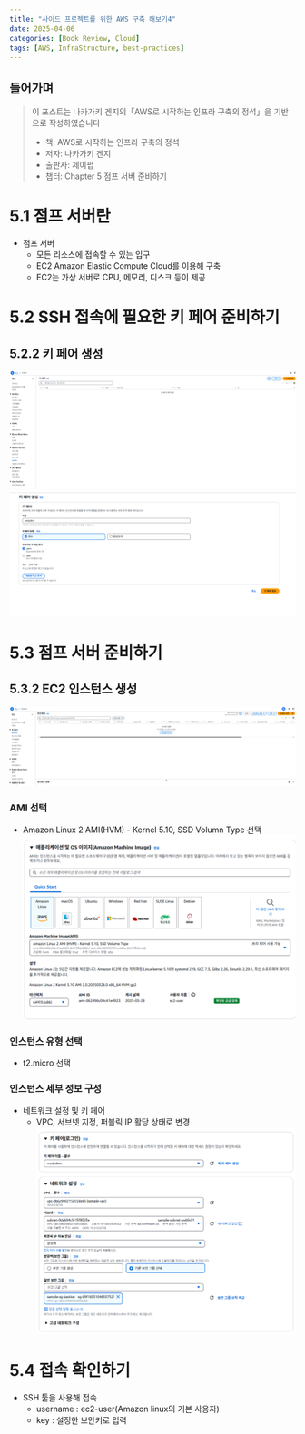 ```yaml
---
title: "사이드 프로젝트를 위한 AWS 구축 해보기4"
date: 2025-04-06
categories: [Book Review, Cloud]
tags: [AWS, InfraStructure, best-practices]
---
```


## 들어가며
> 이 포스트는 나카가키 겐지의「AWS로 시작하는 인프라 구축의 정석」을 기반으로 작성하였습니다
> - 책: AWS로 시작하는 인프라 구축의 정석
> - 저자: 나카가키 겐지
> - 출판사: 제이펍
> - 챕터: Chapter 5 점프 서버 준비하기

# 5.1 점프 서버란
- 점프 서버
    - 모든 리소스에 접속할 수 있는 입구
    - EC2 Amazon Elastic Compute Cloud를 이용해 구축
    - EC2는 가상 서버로 CPU, 메모리, 디스크 등이 제공
# 5.2 SSH 접속에 필요한 키 페어 준비하기
## 5.2.2 키 페어 생성
![인터넷 게이트웨이 생성](/assets/images/AWS33.png)
![인터넷 게이트웨이 생성](/assets/images/AWS34.png)

# 5.3 점프 서버 준비하기
## 5.3.2 EC2 인스턴스 생성
![인터넷 게이트웨이 생성](/assets/images/AWS35.png)

### AMI 선택
- Amazon Linux 2 AMI(HVM) - Kernel 5.10, SSD Volumn Type 선택
    ![인터넷 게이트웨이 생성](/assets/images/AWS36.png)

### 인스턴스 유형 선택
- t2.micro 선택

### 인스턴스 세부 정보 구성
- 네트워크 설정 및 키 페어
    - VPC, 서브넷 지정, 퍼블릭 IP 활당 상태로 변경
    ![인터넷 게이트웨이 생성](/assets/images/AWS37.png)

# 5.4 접속 확인하기
- SSH 툴을 사용해 접속
    - username : ec2-user(Amazon linux의 기본 사용자)
    - key : 설정한 보안키로 입력
